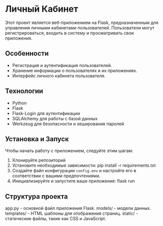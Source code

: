 # Личный Кабинет

Этот проект является веб-приложением на Flask, предназначенным для управления личными кабинетами пользователей. Пользователи могут регистрироваться, входить в систему и просматривать свои приложения.

## Особенности

- Регистрация и аутентификация пользователей.
- Хранение информации о пользователях и их приложениях.
- Интерфейс личного кабинета пользователя.

## Технологии

- Python
- Flask
- Flask-Login для аутентификации
- SQLAlchemy для работы с базой данных
- Werkzeug для безопасности и хеширования паролей

## Установка и Запуск

Чтобы начать работу с приложением, следуйте этим шагам:

1. Клонируйте репозиторий
2. Установите необходимые зависимости: pip install -r requirements.txt
3. Создайте файл конфигурации `config.env` и настройте его в соответствии с вашими предпочтениями.
4. Инициализируйте и запустите ваше приложение: flask run
 

## Структура проекта
app.py - основной файл приложения Flask.
models/ - модели данных.
templates/ - HTML шаблоны для отображения страниц.
static/ - статические файлы, такие как CSS и JavaScript.

